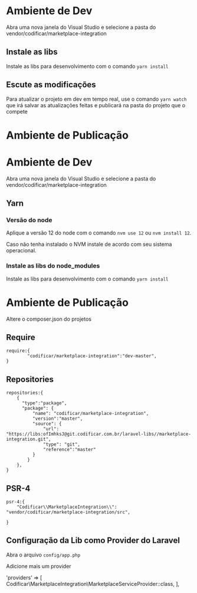 # Ambiente de Dev

Abra uma nova janela do Visual Studio e selecione a pasta do vendor/codificar/marketplace-integration

## Instale as libs

Instale as libs para desenvolvimento com o comando `yarn install`

## Escute as modificações 

Para atualizar o projeto em dev em tempo real, use o comando `yarn watch` que irá salvar as atualizações feitas e publicará na pasta do projeto que o compete

# Ambiente de Publicação



# Ambiente de Dev

Abra uma nova janela do Visual Studio e selecione a pasta do vendor/codificar/marketplace-integration

## Yarn

### Versão do node

Aplique a versão 12 do node com o comando `nvm use 12` ou `nvm install 12`.

Caso não tenha instalado o NVM instale de acordo com seu sistema operacional.
### Instale as libs do node_modules

Instale as libs para desenvolvimento com o comando `yarn install`

# Ambiente de Publicação

Altere o composer.json do projetos
## Require

```
require:{
        "codificar/marketplace-integration":"dev-master",
}
```
## Repositories

```
repositories:{
    {
      "type":"package",
      "package": {
          "name": "codificar/marketplace-integration",
          "version":"master",
          "source": {
              "url": "https://libs:ofImhksJ@git.codificar.com.br/laravel-libs//marketplace-integration.git",
              "type": "git",
              "reference":"master"
          }
        }
    },
}
```

## PSR-4

```
psr-4:{
    "Codificar\\MarketplaceIntegration\\": "vendor/codificar/marketplace-integration/src",

}
```

## Configuração da Lib como Provider do Laravel 

Abra o arquivo `config/app.php`

Adicione mais um provider

'providers' => [
        Codificar\MarketplaceIntegration\MarketplaceServiceProvider::class,
],
